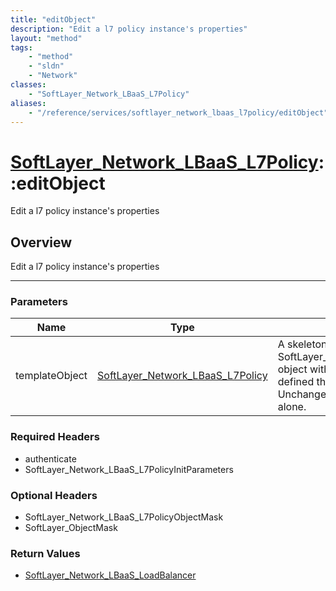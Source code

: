 ```yaml
---
title: "editObject"
description: "Edit a l7 policy instance's properties"
layout: "method"
tags:
    - "method"
    - "sldn"
    - "Network"
classes:
    - "SoftLayer_Network_LBaaS_L7Policy"
aliases:
    - "/reference/services/softlayer_network_lbaas_l7policy/editObject"
---
```

# [SoftLayer_Network_LBaaS_L7Policy](/reference/services/SoftLayer_Network_LBaaS_L7Policy)::editObject


Edit a l7 policy instance's properties


## Overview 
Edit a l7 policy instance's properties 

-----

### Parameters 
|Name | Type | Description |
| --- | --- | --- |
|templateObject| <a href='/reference/datatypes/SoftLayer_Network_LBaaS_L7Policy'>SoftLayer_Network_LBaaS_L7Policy </a>| A skeleton SoftLayer_Network_LBaaS_L7Policy object with only the properties defined that you wish to change. Unchanged properties are left alone.|


### Required Headers
* authenticate
* SoftLayer_Network_LBaaS_L7PolicyInitParameters


### Optional Headers
* SoftLayer_Network_LBaaS_L7PolicyObjectMask
* SoftLayer_ObjectMask

### Return Values
* <a href='/reference/datatypes/SoftLayer_Network_LBaaS_LoadBalancer'>SoftLayer_Network_LBaaS_LoadBalancer </a>




